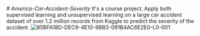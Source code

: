 *# America-Car-Accident-Severity*
It's a course project. 
Apply both supervised learning and unsupervised learning on a large car accident dataset of over 1.2 million records from Kaggle to predict the severity of the accident.
![85BFA18D-DEC9-4E10-9BB3-091B4AC6E2E0-L0-001](https://user-images.githubusercontent.com/69377957/116815149-cee8c880-ab8e-11eb-9296-8d2dc1dca96b.jpg=60%x)
